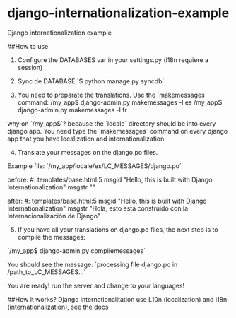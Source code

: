 django-internationalization-example
===================================

Django internationalization example

##How to use

1) Configure the DATABASES var in your settings.py (i18n requiere a session)

2) Sync de DATABASE ´$ python manage.py syncdb´

3) You need to preparate the translations. Use the ´makemessages´ command:
	/my_app$ django-admin.py makemessages -l es
	/my_app$ django-admin.py makemessages -l fr

why on ´/my_app$´?
because the ´locale´ directory should be into every django app. You need type the  ´makemessages´ command on every django app that you have localization and internationalization

4) Translate your messages on the django.po files.

Example file: ´/my_app/locale/es/LC_MESSAGES/django.po´

before:
	#: templates/base.html:5
	msgid "Hello, this is built with Django Internationalization"
	msgstr ""

after:
	#: templates/base.html:5
	msgid "Hello, this is built with Django Internationalization"
	msgstr "Hola, esto está construido con la Internacionalización de Django"

5) If you have all your translations on django.po files, the next step is to compile the messages:

´/my_app$ django-admin.py compilemessages´

You should see the message: ´processing file django.po in /path_to_LC_MESSAGES...´

You are ready! run the server and change to your languages!

##How it works?
Django internationalitation use L10n (localization) and i18n (internationalization), [see the docs](https://docs.djangoproject.com/en/1.5/topics/i18n/)

